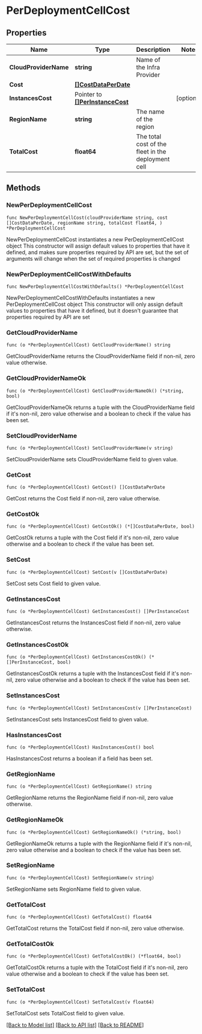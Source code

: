 # PerDeploymentCellCost

## Properties

Name | Type | Description | Notes
------------ | ------------- | ------------- | -------------
**CloudProviderName** | **string** | Name of the Infra Provider | 
**Cost** | [**[]CostDataPerDate**](CostDataPerDate.md) |  | 
**InstancesCost** | Pointer to [**[]PerInstanceCost**](PerInstanceCost.md) |  | [optional] 
**RegionName** | **string** | The name of the region | 
**TotalCost** | **float64** | The total cost of the fleet in the deployment cell | 

## Methods

### NewPerDeploymentCellCost

`func NewPerDeploymentCellCost(cloudProviderName string, cost []CostDataPerDate, regionName string, totalCost float64, ) *PerDeploymentCellCost`

NewPerDeploymentCellCost instantiates a new PerDeploymentCellCost object
This constructor will assign default values to properties that have it defined,
and makes sure properties required by API are set, but the set of arguments
will change when the set of required properties is changed

### NewPerDeploymentCellCostWithDefaults

`func NewPerDeploymentCellCostWithDefaults() *PerDeploymentCellCost`

NewPerDeploymentCellCostWithDefaults instantiates a new PerDeploymentCellCost object
This constructor will only assign default values to properties that have it defined,
but it doesn't guarantee that properties required by API are set

### GetCloudProviderName

`func (o *PerDeploymentCellCost) GetCloudProviderName() string`

GetCloudProviderName returns the CloudProviderName field if non-nil, zero value otherwise.

### GetCloudProviderNameOk

`func (o *PerDeploymentCellCost) GetCloudProviderNameOk() (*string, bool)`

GetCloudProviderNameOk returns a tuple with the CloudProviderName field if it's non-nil, zero value otherwise
and a boolean to check if the value has been set.

### SetCloudProviderName

`func (o *PerDeploymentCellCost) SetCloudProviderName(v string)`

SetCloudProviderName sets CloudProviderName field to given value.


### GetCost

`func (o *PerDeploymentCellCost) GetCost() []CostDataPerDate`

GetCost returns the Cost field if non-nil, zero value otherwise.

### GetCostOk

`func (o *PerDeploymentCellCost) GetCostOk() (*[]CostDataPerDate, bool)`

GetCostOk returns a tuple with the Cost field if it's non-nil, zero value otherwise
and a boolean to check if the value has been set.

### SetCost

`func (o *PerDeploymentCellCost) SetCost(v []CostDataPerDate)`

SetCost sets Cost field to given value.


### GetInstancesCost

`func (o *PerDeploymentCellCost) GetInstancesCost() []PerInstanceCost`

GetInstancesCost returns the InstancesCost field if non-nil, zero value otherwise.

### GetInstancesCostOk

`func (o *PerDeploymentCellCost) GetInstancesCostOk() (*[]PerInstanceCost, bool)`

GetInstancesCostOk returns a tuple with the InstancesCost field if it's non-nil, zero value otherwise
and a boolean to check if the value has been set.

### SetInstancesCost

`func (o *PerDeploymentCellCost) SetInstancesCost(v []PerInstanceCost)`

SetInstancesCost sets InstancesCost field to given value.

### HasInstancesCost

`func (o *PerDeploymentCellCost) HasInstancesCost() bool`

HasInstancesCost returns a boolean if a field has been set.

### GetRegionName

`func (o *PerDeploymentCellCost) GetRegionName() string`

GetRegionName returns the RegionName field if non-nil, zero value otherwise.

### GetRegionNameOk

`func (o *PerDeploymentCellCost) GetRegionNameOk() (*string, bool)`

GetRegionNameOk returns a tuple with the RegionName field if it's non-nil, zero value otherwise
and a boolean to check if the value has been set.

### SetRegionName

`func (o *PerDeploymentCellCost) SetRegionName(v string)`

SetRegionName sets RegionName field to given value.


### GetTotalCost

`func (o *PerDeploymentCellCost) GetTotalCost() float64`

GetTotalCost returns the TotalCost field if non-nil, zero value otherwise.

### GetTotalCostOk

`func (o *PerDeploymentCellCost) GetTotalCostOk() (*float64, bool)`

GetTotalCostOk returns a tuple with the TotalCost field if it's non-nil, zero value otherwise
and a boolean to check if the value has been set.

### SetTotalCost

`func (o *PerDeploymentCellCost) SetTotalCost(v float64)`

SetTotalCost sets TotalCost field to given value.



[[Back to Model list]](../README.md#documentation-for-models) [[Back to API list]](../README.md#documentation-for-api-endpoints) [[Back to README]](../README.md)


